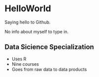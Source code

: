 HelloWorld
==========

Saying hello to Github.

No info about myself to type in. 
## Data Sicience Specialization
* Uses R
* Nine courses
* Goes from raw data to data products
